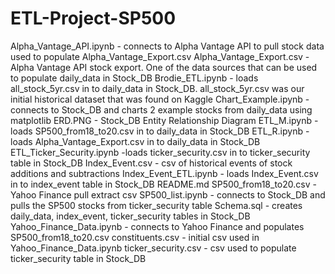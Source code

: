 # ETL-Project-SP500
Alpha_Vantage_API.ipynb - connects to Alpha Vantage API to pull stock data used to populate Alpha_Vantage_Export.csv
Alpha_Vantage_Export.csv - Alpha Vantage API stock export. One of the data sources that can be used to populate daily_data in Stock_DB
Brodie_ETL.ipynb - loads all_stock_5yr.csv in to daily_data in Stock_DB. all_stock_5yr.csv was our initial historical dataset that was found on Kaggle
Chart_Example.ipynb - connects to Stock_DB and charts 2 example stocks from daily_data using matplotlib
ERD.PNG - Stock_DB Entity Relationship Diagram
ETL_M.ipynb - loads SP500_from18_to20.csv in to daily_data in Stock_DB
ETL_R.ipynb -loads Alpha_Vantage_Export.csv in to daily_data in Stock_DB
ETL_Ticker_Security.ipynb -loads ticker_security.csv in to ticker_security table in Stock_DB
Index_Event.csv - csv of historical events of stock additions and subtractions
Index_Event_ETL.ipynb - loads Index_Event.csv in to index_event table in Stock_DB
README.md
SP500_from18_to20.csv - Yahoo Finance  pull extract csv
SP500_list.ipynb - connects to Stock_DB and pulls the SP500 stocks from ticker_security table
Schema.sql - creates daily_data, index_event, ticker_security tables in Stock_DB
Yahoo_Finance_Data.ipynb - connects to Yahoo Finance and populates SP500_from18_to20.csv
constituents.csv - initial csv used in Yahoo_Finance_Data.ipynb
ticker_security.csv - csv used to populate ticker_security table in Stock_DB
